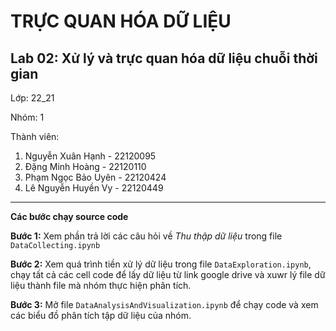 # **TRỰC QUAN HÓA DỮ LIỆU**
## Lab 02: Xử lý và trực quan hóa dữ liệu chuỗi thời gian

Lớp: 22_21

Nhóm: 1

Thành viên:

1. Nguyễn Xuân Hạnh     - 22120095
2. Đặng Minh Hoàng      - 22120110
3. Phạm Ngọc Bảo Uyên   - 22120424
4. Lê Nguyễn Huyền Vy   - 22120449

---
**Các bước chạy source code**

**Bước 1:** Xem phần trả lời các câu hỏi về *Thu thập dữ liệu* trong file `DataCollecting.ipynb`

**Bước 2:** Xem quá trình tiền xử lý dữ liệu trong file `DataExploration.ipynb`, chạy tất cả các cell code để lấy dữ liệu từ link google drive và xuwr lý file dữ liệu thành file mà nhóm thực hiện phân tích.

**Bước 3:** Mở file `DataAnalysisAndVisualization.ipynb` để chạy code và xem các biểu đồ phân tích tập dữ liệu của nhóm.
